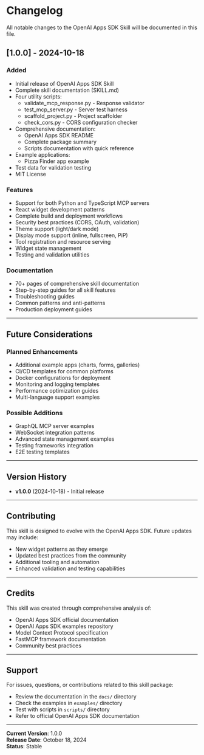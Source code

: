 # Changelog

All notable changes to the OpenAI Apps SDK Skill will be documented in this file.

## [1.0.0] - 2024-10-18

### Added
- Initial release of OpenAI Apps SDK Skill
- Complete skill documentation (SKILL.md)
- Four utility scripts:
  - validate_mcp_response.py - Response validator
  - test_mcp_server.py - Server test harness
  - scaffold_project.py - Project scaffolder
  - check_cors.py - CORS configuration checker
- Comprehensive documentation:
  - OpenAI Apps SDK README
  - Complete package summary
  - Scripts documentation with quick reference
- Example applications:
  - Pizza Finder app example
- Test data for validation testing
- MIT License

### Features
- Support for both Python and TypeScript MCP servers
- React widget development patterns
- Complete build and deployment workflows
- Security best practices (CORS, OAuth, validation)
- Theme support (light/dark mode)
- Display mode support (inline, fullscreen, PiP)
- Tool registration and resource serving
- Widget state management
- Testing and validation utilities

### Documentation
- 70+ pages of comprehensive skill documentation
- Step-by-step guides for all skill features
- Troubleshooting guides
- Common patterns and anti-patterns
- Production deployment guides

---

## Future Considerations

### Planned Enhancements
- Additional example apps (charts, forms, galleries)
- CI/CD templates for common platforms
- Docker configurations for deployment
- Monitoring and logging templates
- Performance optimization guides
- Multi-language support examples

### Possible Additions
- GraphQL MCP server examples
- WebSocket integration patterns
- Advanced state management examples
- Testing frameworks integration
- E2E testing templates

---

## Version History

- **v1.0.0** (2024-10-18) - Initial release

---

## Contributing

This skill is designed to evolve with the OpenAI Apps SDK. Future updates may include:
- New widget patterns as they emerge
- Updated best practices from the community
- Additional tooling and automation
- Enhanced validation and testing capabilities

---

## Credits

This skill was created through comprehensive analysis of:
- OpenAI Apps SDK official documentation
- OpenAI Apps SDK examples repository
- Model Context Protocol specification
- FastMCP framework documentation
- Community best practices

---

## Support

For issues, questions, or contributions related to this skill package:
- Review the documentation in the `docs/` directory
- Check the examples in `examples/` directory
- Test with scripts in `scripts/` directory
- Refer to official OpenAI Apps SDK documentation

---

**Current Version**: 1.0.0  
**Release Date**: October 18, 2024  
**Status**: Stable
